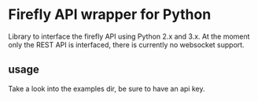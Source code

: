 Firefly API wrapper for Python
==============================
Library to interface the firefly API using Python 2.x and 3.x. At the moment only the REST API is interfaced, there is
currently no websocket support.

## usage
Take a look into the examples dir, be sure to have an api key.

